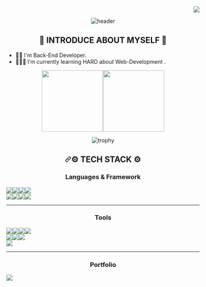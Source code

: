 <div align="right"> 
<a href="https://hits.seeyoufarm.com"><img src="https://hits.seeyoufarm.com/api/count/incr/badge.svg?url=https%3A%2F%2Fgithub.com%2Fsapientia1007&count_bg=%23149A31&title_bg=%23293498&icon=protocols-dot-io.svg&icon_color=%23E7E7E7&title=hits&edge_flat=false"/></a>             
</div>              
<div align="center">     
    
![header](https://capsule-render.vercel.app/api?type=waving&color=EFBBCF&height=200&section=header&text=Welcome%20to%20JiHye's%20Git&fontSize=60&animation=scaleIn&fontColor=835858)
  
  
## 💜 INTRODUCE ABOUT MYSELF 💜         

</div>    
 

* 🖐🏻 I'm Back-End Developer.
* 👩🏻‍💻 I’m currently learning HARD about Web-Development     .


<div>

  
</div>
        
<div align="center">       
<img height="160px" src="https://github-readme-stats.vercel.app/api?username=sapientia1007&show_icons=true&theme=radical&title_color=7E6BC4&bg_color=FFF5EA%border_color=7E6BC4&text_color=C79ECF&count_private=true&icon_color=4A266A" /><!-- wi*quL3fcV --><img height="160px" src="https://github-readme-streak-stats.herokuapp.com/?user=sapientia1007&theme=default&ring=7E6BC4&currStreakLabel=7E6BC4&fire=C79ECF" /></a>

       
![trophy](https://github-profile-trophy.vercel.app/?username=sapientia1007&column=4&margin-w=15&margin-h=15)


<h2 align='center' tabindex="-1" dir="auto"><a id="user-content--tech-stack-" class="anchor" aria-hidden="true" href="#-tech-stack-"><svg class="octicon octicon-link" viewBox="0 0 16 16" version="1.1" width="16" height="16" aria-hidden="true"><path d="m7.775 3.275 1.25-1.25a3.5 3.5 0 1 1 4.95 4.95l-2.5 2.5a3.5 3.5 0 0 1-4.95 0 .751.751 0 0 1 .018-1.042.751.751 0 0 1 1.042-.018 1.998 1.998 0 0 0 2.83 0l2.5-2.5a2.002 2.002 0 0 0-2.83-2.83l-1.25 1.25a.751.751 0 0 1-1.042-.018.751.751 0 0 1-.018-1.042Zm-4.69 9.64a1.998 1.998 0 0 0 2.83 0l1.25-1.25a.751.751 0 0 1 1.042.018.751.751 0 0 1 .018 1.042l-1.25 1.25a3.5 3.5 0 1 1-4.95-4.95l2.5-2.5a3.5 3.5 0 0 1 4.95 0 .751.751 0 0 1-.018 1.042.751.751 0 0 1-1.042.018 1.998 1.998 0 0 0-2.83 0l-2.5 2.5a1.998 1.998 0 0 0 0 2.83Z"></path></svg></a>⚙ TECH STACK ⚙</h2>
  
<h3 align='center'> Languages & Framework </h3>

<div align ="center" style="display: flex;">
<img src="https://img.shields.io/badge/Python-3776AB?style=for-the-badge&amp;logo=python&amp;logoColor=white" data-canonical-src="https://img.shields.io/badge/Python-3776AB?style=for-the-badge&amp;logo=python&amp;logoColor=white"/>
<img src="https://img.shields.io/badge/javascript-F7DF1E?style=for-the-badge&amp;logo=javascript&amp;logoColor=white" data-canonical-src="https://img.shields.io/badge/javascript-F7DF1E?style=for-the-badge&amp;logo=javascript&amp;logoColor=white"/>

<img src="https://img.shields.io/badge/Java-F87D2E?style=for-the-badge&amp;logo=aerlingus&amp;logoColor=white" data-canonical-src="https://img.shields.io/badge/Java-F87D2E?style=for-the-badge&amp;logo=aerlingus&amp;logoColor=white"/>

<img src="https://img.shields.io/badge/C-A8B9CC?style=for-the-badge&amp;logo=C&amp;logoColor=white" data-canonical-src="https://img.shields.io/badge/C-A8B9CC?style=for-the-badge&amp;logo=C&amp;logoColor=white"/>

</div>

<div align ="center" style="display: flex;">
  
<img src="https://img.shields.io/badge/fastapi-009688?style=for-the-badge&amp;logo=fastapi&amp;logoColor=white" data-canonical-src="https://img.shields.io/badge/fastapi-009688?style=for-the-badge&amp;logo=fastapi&amp;logoColor=white"/>

<img src="https://img.shields.io/badge/django-092E20?style=for-the-badge&amp;logo=django&amp;logoColor=white" data-canonical-src="https://img.shields.io/badge/django-092E20?style=for-the-badge&amp;logo=django&amp;logoColor=white"/>

<img src="https://img.shields.io/badge/spring-6DB33F?style=for-the-badge&amp;logo=spring&amp;logoColor=white" data-canonical-src="https://img.shields.io/badge/spring-6DB33F?style=for-the-badge&amp;logo=spring&amp;logoColor=white"/>

<img src="https://img.shields.io/badge/springboot-6DB33F?style=for-the-badge&amp;logo=springboot&amp;logoColor=white" data-canonical-src="https://img.shields.io/badge/springboot-6DB33F?style=for-the-badge&amp;logo=springboot&amp;logoColor=white"/>

</div>

---

<h3 align='center'> Tools </h3>

<div align ="center" style="display: flex;">
  
<img src="https://img.shields.io/badge/eclipseide-2C2255?style=for-the-badge&amp;logo=eclipseide&amp;logoColor=white" data-canonical-src="https://img.shields.io/badge/eclipseide-2C2255?style=for-the-badge&amp;logo=eclipseide&amp;logoColor=white"/> 

<img src="https://img.shields.io/badge/androidstudio-3DDC84?style=for-the-badge&amp;logo=androidstudio&amp;logoColor=white" data-canonical-src="https://img.shields.io/badge/androidstudio-3DDC84?style=for-the-badge&amp;logo=androidstudio&amp;logoColor=white"/>

<img src="https://img.shields.io/badge/visualstudio-5C2D91?style=for-the-badge&amp;logo=visualstudio&amp;logoColor=white" data-canonical-src="https://img.shields.io/badge/visualstudio-5C2D91?style=for-the-badge&amp;logo=visualstudio&amp;logoColor=white"/> 

<img src="https://img.shields.io/badge/visualstudiocode-007ACC?style=for-the-badge&amp;logo=visualstudiocode&amp;logoColor=white" data-canonical-src="https://img.shields.io/badge/visualstudiocode-007ACC?style=for-the-badge&amp;logo=visualstudiocode&amp;logoColor=white"/> 

</div>

<div align ="center" style="display: flex;">

<img src="https://img.shields.io/badge/intellijidea-F37626?style=for-the-badge&amp;logo=intellijidea&amp;logoColor=white" data-canonical-src="https://img.shields.io/badge/intellijidea-F37626?style=for-the-badge&amp;logo=intellijidea&amp;logoColor=white"/>

<img src="https://img.shields.io/badge/pycharm-013243?style=for-the-badge&amp;logo=pycharm&amp;logoColor=white" data-canonical-src="https://img.shields.io/badge/pycharm-013243?style=for-the-badge&amp;logo=pycharm&amp;logoColor=white"/>

<img src="https://img.shields.io/badge/github-181717?style=for-the-badge&amp;logo=github&amp;logoColor=white" data-canonical-src="https://img.shields.io/badge/github-181717?style=for-the-badge&amp;logo=github&amp;logoColor=white"/> 

</div>

<div align ="center" style="display: flex;">

<img src="https://img.shields.io/badge/mysql-4479A1?style=for-the-badge&amp;logo=mysql&amp;logoColor=white" data-canonical-src="https://img.shields.io/badge/mysql-4479A1?style=for-the-badge&amp;logo=mysql&amp;logoColor=white"/>

</div>

---

<h3 align='center'> Portfolio </h3>

<div align ="center" style="display: flex;">

<img src="https://img.shields.io/badge/notion-000000?style=for-the-badge&amp;logo=notion&amp;logoColor=white" data-canonical-src="https://img.shields.io/badge/notion-000000?style=for-the-badge&amp;logo=notion&amp;logoColor=white"/>
</div>
